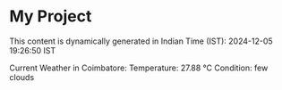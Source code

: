 # My Project

This content is dynamically generated in Indian Time (IST): 2024-12-05 19:26:50 IST


Current Weather in Coimbatore:
Temperature: 27.88 °C
Condition: few clouds

